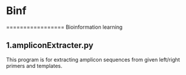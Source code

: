 # Binf
=================
Bioinformation learning  

1.ampliconExtracter.py
-----------------
This program is for extracting amplicon sequences from given left/right primers and templates.

